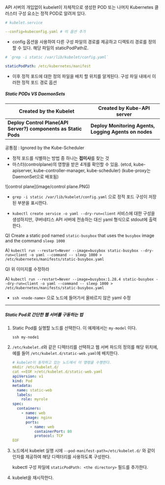 API 서버의 개입없이 kubelet이 자체적으로 생성한 POD 또는 나머지 Kubernetes 클러스터 구성 요소는 정적 POD로 알려져 있다.

```yaml
# kubelet.service

--config=kubeconfig.yaml # 이 옵션 추가
```

* config 옵션을 사용하여 다른 구성 파일의 경로를 제공하고 디렉토리 경로를 정의 할 수 있다.
  해당 파일의 staticPodPath로.

```yaml
# `grep -i static /var/lib/kubelet/config.yaml`

staticPodPath: /etc/kubernetes/manifest
```

* 이후 정적 포드에 대한 정의 파일을 배치 할 위치를 알게된다. 구성 파일 내에서 이러한 정적 포드 경로 옵션



##### Static PODs  VS  DaemonSets

| Created by the Kubelet                                       | Created by Kube-API server                            |
| ------------------------------------------------------------ | ----------------------------------------------------- |
| **Deploy Control Plane(API Server?) components as Static Pods** | **Deploy Monitoring Agents, Logging Agents on nodes** |

공통점 : Ignored by the Kube-Scheduler



* 정적 포드를 식별하는 방법 중 하나는 **접미사**를 찾는 것
* 마스터(controlplane)의 영향을 받은 4개를 확인할 수 있음.
  (etcd, kube-apiserver, kube-controller-manager, kube-scheduler)
  (kube-proxy는 DaemonSet으로 배포됨)

![control plane](image/control plane.PNG)

* `grep -i static /var/lib/kubelet/config.yaml` 으로
  정적 포드 구성이 저장된 부분을 표시한다.

* `kubectl create service -o yaml --dry-run=client` 서비스에 대한 구성을 생성하지만, 쿠버네티스 API 서버에 전송하는 대신 yaml 형식으로 stdout에 출력한다.

Q) Create a static pod named `static-busybox` that uses the `busybox` image and the command `sleep 1000`

A) `kubectl run --restart=Never --image=busybox static-busybox --dry-run=client -o yaml --command -- sleep 1000 > /etc/kubernetes/manifests/static-busybox.yaml`

Q) 위 이미지를 수정하라

A) `kubectl run --restart=Never --image=busybox:1.28.4 static-busybox --dry-run=client -o yaml --command -- sleep 1000 > /etc/kubernetes/manifests/static-busybox.yaml`

* `ssh <node-name>` 으로 노드에 들어가서 올바르지 않은 yaml 수정 

---

##### Static Pod로 간단한 웹 서버를 구동하는 법

1. Static Pod를 실행할 노드를 선택한다. 이 예제에서는 `my-model` 이다.

   `ssh my-node1`

2. `/etc/kubelet.d`와 같은 디렉터리를 선택하고 웹 서버 파드의 정의를 해당 위치에, 예를 들어 `/etc/kubelet.d/static-web.yaml`에 배치한다.

   ```yaml
   # kubelet이 동작하고 있는 노드에서 이 명령을 수행한다.
   mkdir /etc/kubelet.d/
   cat <<EOF >/etc/kubelet.d/static-web.yaml
   apiVersion: v1
   kind: Pod
   metadata:
     name: static-web
     labels:
       role: myrole
   spec:
     containers:
       - name: web
         image: nginx
         ports:
           - name: web
             containerPort: 80
             protocol: TCP
   EOF
   ```

3. 노드에서 kubelet 실행 시에 `--pod-manifest-path=/etc/kubelet.d/` 와 같이 인자를 제공하여 해당 디렉터리를 사용하도록 구성한다.

   kubectl 구성 파일에 `staticPodPath: <the directory>` 필드를 추가한다.

4. kubelet을 재시작한다.

